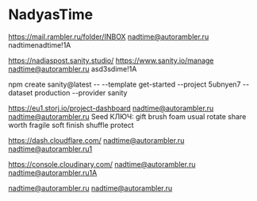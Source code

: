 # NadyasTime


https://mail.rambler.ru/folder/INBOX 
nadtime@autorambler.ru
nadtimenadtime!1A


https://nadiaspost.sanity.studio/
https://www.sanity.io/manage
nadtime@autorambler.ru
asd3sdime!1A


npm create sanity@latest -- --template get-started --project 5ubnyen7 --dataset production --provider sanity


https://eu1.storj.io/project-dashboard
nadtime@autorambler.ru
nadtime@autorambler.ru
Seed КЛЮЧ:
gift brush foam usual rotate share worth fragile soft finish shuffle protect



https://dash.cloudflare.com/
nadtime@autorambler.ru
nadtime@autorambler.ru1



https://console.cloudinary.com/
nadtime@autorambler.ru
nadtime@autorambler.ru1A



nadtime@autorambler.ru
nadtime@autorambler.ru




